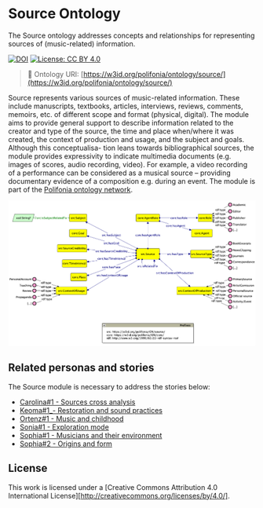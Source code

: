 # Source Ontology
The Source ontology addresses concepts and relationships for representing sources of (music-related) information.

[![DOI](https://zenodo.org/badge/372536364.svg)](https://zenodo.org/badge/latestdoi/372536364)
[![License: CC BY 4.0](https://img.shields.io/badge/License-CC_BY_4.0-lightgrey.svg)](https://creativecommons.org/licenses/by/4.0/)

> 🔗 Ontology URI: [https://w3id.org/polifonia/ontology/source/](https://w3id.org/polifonia/ontology/source/)

Source represents various sources of music-related information. These include manuscripts, textbooks, articles, interviews, reviews, comments, memoirs, etc. of different scope and format (physical, digital). The module aims to provide general support to describe information related to the creator and type of the source, the time and place when/where it was created, the context of production and usage, and the subject and goals. Although this conceptualisa- tion leans towards bibliographical sources, the module provides expressivity to indicate multimedia documents (e.g. images of scores, audio recording, video). For example, a video recording of a performance can be considered as a musical source – providing documentary evidence of a composition e.g. during an event. The module is part of the [Polifonia ontology network](https://github.com/polifonia-project/ontology-network).

![Source module diagram](diagrams/source-module.png)

## Related personas and stories
The Source module is necessary to address the stories below:
- [Carolina#1 - Sources cross analysis](https://github.com/polifonia-project/stories/blob/main/Carolina:%20Music%20Historian/Carolina%20-%20Sources%20cross%20analysis.md)
- [Keoma#1_- Restoration and sound practices](https://github.com/polifonia-project/stories/blob/main/Keoma:%20Architect/Keoma%20-%20Restoration%20and%20sound%20practices.md)
- [Ortenz#1 - Music and childhood](https://github.com/polifonia-project/stories/blob/main/Ortenz:%20Music%20Historian/Ortenz%20-%20Music%20and%20childhood.md)
- [Sonia#1 - Exploration mode](https://github.com/polifonia-project/stories/blob/main/Sonia:%20Playlist%20User/Sonia%231_ExplorationMode.md)
- [Sophia#1 - Musicians and their environment](https://github.com/polifonia-project/stories/blob/main/Sophia:%20Musicologist/Sophia%23MusiciansAndTheirEnvironment.md)
- [Sophia#2 - Origins and form](https://github.com/polifonia-project/stories/blob/main/Sophia:%20Musicologist/Sophia%23OriginsAndForm.md)



## License

This work is licensed under a [Creative Commons Attribution 4.0 International License][http://creativecommons.org/licenses/by/4.0/].
